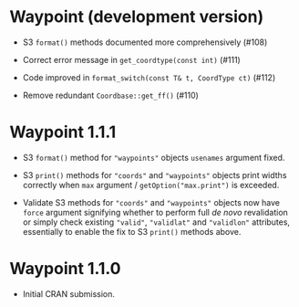 # Waypoint (development version)

* S3 `format()` methods documented more comprehensively (#108)

* Correct error message in `get_coordtype(const int)` (#111)

* Code improved in `format_switch(const T& t, CoordType ct)` (#112)

* Remove redundant `Coordbase::get_ff()` (#110)

# Waypoint 1.1.1

* S3 `format()` method for `"waypoints"` objects `usenames` argument fixed.

* S3 `print()` methods for `"coords"` and `"waypoints"` objects print widths correctly when `max` argument / `getOption("max.print")` is exceeded.

* Validate S3 methods for `"coords"` and `"waypoints"` objects now have `force` argument signifying whether to perform full _de novo_ revalidation
  or simply check existing `"valid"`, `"validlat"` and `"validlon"` attributes, essentially to enable the fix to S3 `print()` methods above.

# Waypoint 1.1.0

* Initial CRAN submission.
